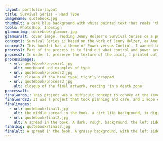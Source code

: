 ```yaml
---
layout: portfolio-layout
title: Survival Series - Hand Type
imagename: quotebook.jpg
thumbalt: a dark blue background with white painted text that reads 'the future is stupid'
tools: Photoshop, InDesign
glamourimg: quotebook/glamour.jpg
glamouralt: cover image, reading Jenny Holzer's Survival Series on a purple blue background of smoke.
concept1: Survival Series is based on the work of Jenny Holzer, an American neo-conceptual artist. Her work conceptualizes language as art, and she writes phrases that invoke the viewer participation. She then projects theses phrases onto buildings and created signage.
concept2: This booklet has a theme of Power versus Control. I wanted to look at the idea of what power and control really are. If you are being controlled, you have no power, so the release of control is power. If you are powerful, you can control, and in turn, they are powerless. Because it is a dynamic, an idea that is constantly in flux, I chose to have it mirrored, one side on each page.
process1: Part of the process is to find out what control and power are, how work together as a complex balance. Both control and power can be wielded for good and evil, and too much of either can be corrupting. The complexity of human nature is best displayed by humanity. I hand painted the text, which represents the release of control—the power. The digital type is the release of power—therefore controlled.
process2: In order to preserve the texture of the paint, I printed out textures and hand painted the words onto it. I then photographed it, and Photoshoped the photos for errors and colour corrections. The book had to have a strict grid structure that both sides honored. The book was printed out at 8x8.
processimages:
  - url: quotebook/process1.jpg
    alt: moodboard and examples of type
  - url: quotebook/process2.jpg
    alt: closeup of the hand type, tightly cropped.
  - url: quotebook/process3.jpg
    alt: closeup of the final artwork, reading 'in a death zone'
processalt:
finalwords1: This project was a difficult concept to convey at the level that I wanted it to be, but the end results were what I wanted. Something raw and wonderfully human, flawed, but above all, powerful in its own right.
finalwords2: It was a project that took planning and care, and I hope expand and use more of Jenny's work to inspire my own.
finalimages:
  - url: quotebook/final1.jpg
    alt: the middle spread in the book. a dirt like background, in digital text, reading 'men don't protect you anymore' in white hand-painted text.
  - url: quotebook/final2.jpg
    alt: A spread in the book. A dark, rough, background, the left side in digital text reads 'trust vision that don't' and the right side 'feature buckets of blood' in white hand-painted text.
finalbig: quotebook/final3.jpg
finalalt: A spread in the book. A grassy background, with the left side in digital text reading 'bodies lie in the bright grass' and the right side 'some are murdered and some are picnicking' in white hand-painted text.
---
```

